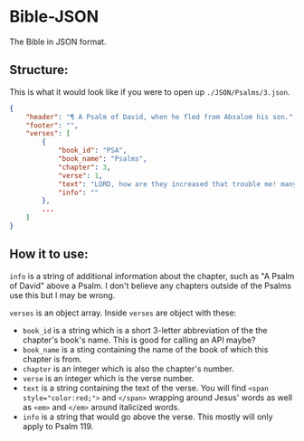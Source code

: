 # Bible-JSON
The Bible in JSON format.

## Structure:
This is what it would look like if you were to open up `./JSON/Psalms/3.json`.
```json
{
    "header": "¶ A Psalm of David, when he fled from Absalom his son.",
    "footer": "",
    "verses": [
        {
            "book_id": "PSA",
            "book_name": "Psalms",
            "chapter": 3,
            "verse": 1,
            "text": "LORD, how are they increased that trouble me! many <em>are</em> they that rise up against me.",
            "info": ""
        },
        ...
    ]
}
```
## How it to use:
`info` is a string of additional information about the chapter, such as "A Psalm of David" above a Psalm. I don't believe any chapters outside of the Psalms use this but I may be wrong.

`verses` is an object array. Inside `verses` are object with these:

- `book_id` is a string which is a short 3-letter abbreviation of the the chapter's book's name. This is good for calling an API maybe?
- `book_name` is a sting containing the name of the book of which this chapter is from.
- `chapter` is an integer which is also the chapter's number.
- `verse` is an integer which is the verse number.
- `text` is a string containing the text of the verse. You will find `<span style="color:red;">` and `</span>` wrapping around Jesus' words as well as `<em>` and `</em>` around italicized words.
- `info` is a string that would go above the verse. This mostly will only apply to Psalm 119.
